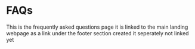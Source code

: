 # FAQs
This is the frequently asked questions page 
it is linked to the main landing webpage as a link under the footer section
created it seperately not linked yet
